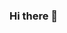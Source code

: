 ### Hi there 👋

<!--
**vHaQi/vHaQi** is a ✨ _special_ ✨ repository because its `README.md` (this file) appears on your GitHub profile.

- 👋 Hej, nazywam się Jakub "D3X" Bartosik
- 👀 Interesuję się programowaniem. (Język Java, Html, PHP)
- 📫 Skontaktujesz się ze mną przez:
- Discord: D3X#9513
-->
